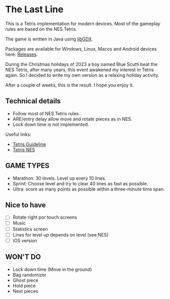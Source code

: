 # The Last Line

This is a Tetris implementation for modern devices. Most of the gameplay rules are based on the NES Tetris.

The game is written in Java using [libGDX](https://libgdx.badlogicgames.com/).

Packages are available for Windows, Linux, Macos and Android devices here: [Releases](https://github.com/bladecoder/thelastline/releases).

During the Christmas holidays of 2023 a boy named Blue Scutti beat the NES Tetris, after many years, this event awakened my interest in Tetris again. So I decided to write my own version as a relaxing holiday activity.

After a couple of weeks, this is the result. I hope you enjoy it.

## Technical details

- Follow most of NES Tetris rules.
- ARE/entry delay allow move and rotate pieces as in NES.
- Lock down time is not implemented.

Useful links:

- [Tetris Guideline](https://tetris.wiki/Tetris_Guideline)
- [Tetris NES](https://tetris.fandom.com/wiki/Tetris_(NES,_Nintendo))

## GAME TYPES

- Marathon: 30 levels. Level up every 10 lines.
- Sprint: Choose level and try to clear 40 lines as fast as possible.
- Ultra: score as many points as possible within a three-minute time span.

## Nice to have

- [ ] Rotate right por touch screens
- [ ] Music
- [ ] Statistics screen
- [ ] Lines for level up depends on level (see NES)
- [ ] iOS version

## WON'T DO

- Lock down time (Move in the ground)
- Bag randomizer
- Ghost piece
- Hold piece
- Next pieces
